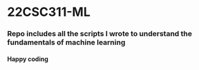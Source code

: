 # 22CSC311-ML

### Repo includes all the scripts I wrote to understand the fundamentals of machine learning
#### Happy coding
